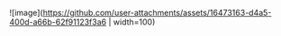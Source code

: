 ![image](https://github.com/user-attachments/assets/16473163-d4a5-400d-a66b-62f91123f3a6 | width=100)
